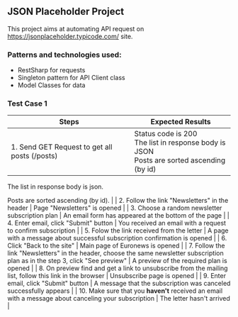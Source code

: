 ## JSON Placeholder Project

This project aims at automating API request on https://jsonplaceholder.typicode.com/ site.

### Patterns and technologies used:
* RestSharp for requests
* Singleton pattern for API Client class
* Model Classes for data

### Test Case 1
| Steps  | Expected Results |
| ------------- | ------------- |
| 1. Send GET Request to get all posts (/posts)  | Status code is 200<br>The list in response body is JSON<br>Posts are sorted ascending (by id) |

The list in response body is json.

Posts are sorted ascending (by id).  |
| 2. Follow the link "Newsletters" in the header  | Page "Newsletters" is opened  |
| 3. Choose a random newsletter subscription plan |	An email form has appeared at the bottom of the page |
| 4. Enter email, click "Submit" button	| You received an email with a request to confirm subscription |
| 5. Folow the link received from the letter | A page with a message about successful subscription confirmation is opened |
| 6. Click "Back to the site"	| Main page of Euronews is opened |
| 7. Follow the link "Newsletters" in the header, choose the same newsletter subscription plan as in the step 3, click "See preview" | A preview of the required plan is opened |
| 8. On preview find and get a link to unsubscribe from the mailing list, follow this link in the browser	| Unsubscribe page is opened |
| 9. Enter email, click "Submit" button	| A message that the subscription was canceled successfully appears |
| 10. Make sure that you **haven't** received an email with a message about canceling your subscription |	The letter hasn't arrived |
